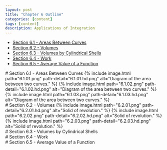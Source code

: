 ```yaml
---
layout: post
title: "Chapter 6 Outline"
categories: [content]
tags: [content]
description: Applications of Integration
---
```

* [Section 6.1 - Areas Between Curves](#s1)
* [Section 6.2 - Volumes](#s2)
* [Section 6.3 - Volumes by Cylindrical Shells](#s3)
* [Section 6.4 - Work](#s4)
* [Section 6.5 - Average Value of a Function](#s5)

<div id='s1'/>
# Section 6.1 - Areas Between Curves
{% include image.html path="6.1.01.png" path-detail="6.1.01.hd.png" alt="Diagram of the area between two curves." %}
{% include image.html path="6.1.02.png" path-detail="6.1.02.hd.png" alt="Diagram of the area between two curves." %}
{% include image.html path="6.1.03.png" path-detail="6.1.03.hd.png" alt="Diagram of the area between two curves." %}

<div id='s2'/>
# Section 6.2 - Volumes
{% include image.html path="6.2.01.png" path-detail="6.2.01.hd.png" alt="Solid of revolution." %}
{% include image.html path="6.2.02.png" path-detail="6.2.02.hd.png" alt="Solid of revolution." %}
{% include image.html path="6.2.03.png" path-detail="6.2.03.hd.png" alt="Solid of revolution." %}

<div id='s3'/>
# Section 6.3 - Volumes by Cylindrical Shells

<div id='s4'/>
# Section 6.4 - Work

<div id='s5'/>
# Section 6.5 - Average Value of a Function
